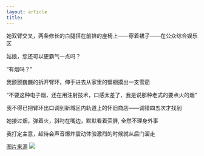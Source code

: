 ```yaml
---
layout: article
title:
---
```

<div class = "content">
她双臂交叉，两条修长的白腿搭在前排的座椅上——穿着裙子——在公众综合娱乐区



姑娘，您还可以更霸气一点吗？



“有烟吗？”



我颤颤巍巍的拆开臂环，伸手进去从家里的壁橱摸出一支雪茄



“不要这种电子烟，还在用注射技术，口感太差了，我是说那种老式的要点火的烟”



我不得已把臂环出口调到新城区内轨道上的怀旧商店——调错四五次才找到



她接过烟，弹着火，斜叼在嘴边，默默看着荧屏, 全然不理身外事

我打定主意，趁待会声音爆炸震动体验激烈的时候就从后门溜走
</div>
<a href="https://www.pinterest.com/pin/442478732121505764/"> 图片来源</a>
<img src="{{page.baseurl}}/images/9.jpg">
